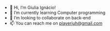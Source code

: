 - 👋 Hi, I’m Giulia Ignácio!
- 🌱 I’m currently learning Computer programming 
- 💞️ I’m looking to collaborate on back-end
- 📫 You can reach me on playerjuh@gmail.com

<!---
playerjuh/playerjuh is a ✨ special ✨ repository because its `README.md` (this file) appears on your GitHub profile.
You can click the Preview link to take a look at your changes.
--->
